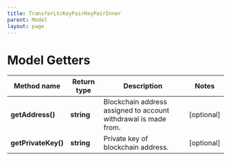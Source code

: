```yaml
---
title: TransferLtcKeyPairKeyPairInner
parent: Model
layout: page
---
```


# Model Getters

Method name | Return type | Description | Notes
------------ | ------------- | ------------- | -------------
**getAddress()** | **string** | Blockchain address assigned to account withdrawal is made from. | [optional]
**getPrivateKey()** | **string** | Private key of blockchain address. | [optional]

